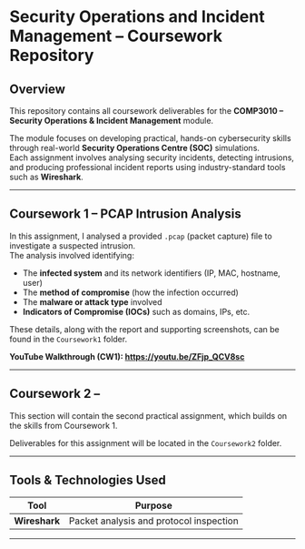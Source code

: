 # Security Operations and Incident Management – Coursework Repository

## Overview
This repository contains all coursework deliverables for the **COMP3010 – Security Operations & Incident Management** module.

The module focuses on developing practical, hands-on cybersecurity skills through real-world **Security Operations Centre (SOC)** simulations.  
Each assignment involves analysing security incidents, detecting intrusions, and producing professional incident reports using industry-standard tools such as **Wireshark**.

---

## Coursework 1 – PCAP Intrusion Analysis
In this assignment, I analysed a provided `.pcap` (packet capture) file to investigate a suspected intrusion.  
The analysis involved identifying:
- The **infected system** and its network identifiers (IP, MAC, hostname, user)
- The **method of compromise** (how the infection occurred)
- The **malware or attack type** involved
- **Indicators of Compromise (IOCs)** such as domains, IPs, etc.

These details, along with the report and supporting screenshots, can be found in the `Coursework1` folder.

**YouTube Walkthrough (CW1): https://youtu.be/ZFjp_QCV8sc** 

---

## Coursework 2 – 
This section will contain the second practical assignment, which builds on the skills from Coursework 1.  

Deliverables for this assignment will be located in the `Coursework2` folder.

---

## Tools & Technologies Used
| Tool | Purpose |
|------|----------|
| **Wireshark** | Packet analysis and protocol inspection |
---
